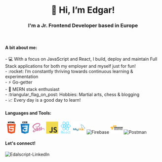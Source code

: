 <h1 align="center">👋 Hi, I’m Edgar!</h1>
<h3 align="center"> I'm a Jr. Frontend Developer based in Europe</h3>

<br/>
<h4> A bit about me: </h4>
- 💻 With a focus on JavaScript and React, I build, deploy and maintain Full Stack applications for both my employer and myself just for fun! <br/>
- :rocket: I’m constantly thriving towards continuous learning & experimentation<br/>
- ⚡ Go-getter<br/>
- 🌱  MERN stack enthusiast<br/>
- :triangular_flag_on_post: Hobbies: Martial arts, chess & blogging<br/>
- 📈 Every day is a good day to learn!

<h4>Languages and Tools:</h4>

<p>
  <img src="https://raw.githubusercontent.com/devicons/devicon/master/icons/html5/html5-original-wordmark.svg" width='40' height='40' alt="HTML5"> 
 <img src="https://raw.githubusercontent.com/devicons/devicon/master/icons/css3/css3-original-wordmark.svg" width='40' height='40' alt="CSS3"> 
 <img src="https://raw.githubusercontent.com/devicons/devicon/master/icons/sass/sass-original.svg" width='40' height='40' alt="Sass"> 
  <img src="https://raw.githubusercontent.com/devicons/devicon/master/icons/javascript/javascript-original.svg" width='40' height='40' alt="JavaScript"> 
  <img src="https://raw.githubusercontent.com/devicons/devicon/master/icons/react/react-original-wordmark.svg" width='40' height='40' alt="React"> 
  <img src="https://raw.githubusercontent.com/devicons/devicon/master/icons/mysql/mysql-original-wordmark.svg" width='40' height='40' alt="MySQL"> 
  <img src="https://www.vectorlogo.zone/logos/firebase/firebase-icon.svg" width='40' height='40' alt="Firebase"> 
  <img src="https://raw.githubusercontent.com/devicons/devicon/master/icons/amazonwebservices/amazonwebservices-original-wordmark.svg" width='40' height='40' alt="AWS" style="background-color: #fff;"> 
  <img src="https://camo.githubusercontent.com/93b32389bf746009ca2370de7fe06c3b5146f4c99d99df65994f9ced0ba41685/68747470733a2f2f7777772e766563746f726c6f676f2e7a6f6e652f6c6f676f732f676574706f73746d616e2f676574706f73746d616e2d69636f6e2e737667" width='40' height='40' alt="Postman"> 
</p>

<h4> Let's connect! </h4>
<img href="https://linkedin.com/in/edalscript" rel="nofollow" src="https://raw.githubusercontent.com/rahuldkjain/github-profile-readme-generator/master/src/images/icons/Social/linked-in-alt.svg" width='35' height='35' alt="Edalscript-LinkedIn"> 
